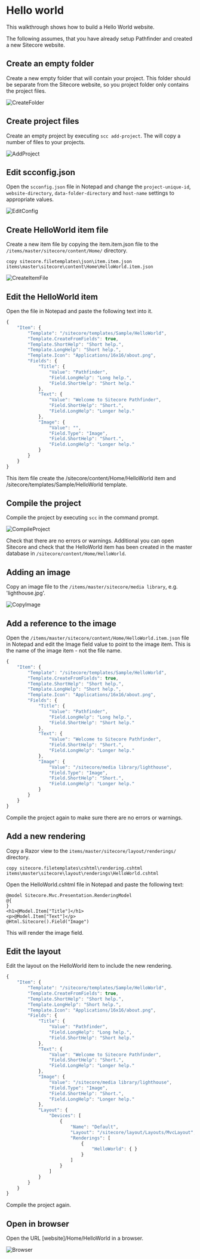 # Hello world

This walkthrough shows how to build a Hello World website.

The following assumes, that you have already setup Pathfinder and created a new Sitecore website.

## Create an empty folder

Create a new empty folder that will contain your project. This folder should be separate from the
Sitecore website, so you project folder only contains the project files.

![CreateFolder](CreateFolder.png)

## Create project files

Create an empty project by executing `scc add-project`. The will copy a number of files to your projects.

![AddProject](AddProject.png)

## Edit scconfig.json

Open the `scconfig.json` file in Notepad and change the `project-unique-id`, `website-directory`,
`data-folder-directory` and `host-name` settings to appropriate values.

![EditConfig](EditConfig.png)

## Create HelloWorld item file

Create a new item file by copying the item.item.json file to the `/items/master/sitecore/content/Home/` directory.

```
copy sitecore.filetemplates\json\item.item.json items\master\sitecore\content\Home\HelloWorld.item.json
```

![CreateItemFile](CreateItemFile.png)

## Edit the HelloWorld item

Open the file in Notepad and paste the following text into it.

```js
{
    "Item": {
        "Template": "/sitecore/templates/Sample/HelloWorld",
        "Template.CreateFromFields": true,
        "Template.ShortHelp": "Short help.",
        "Template.LongHelp": "Short help.",
        "Template.Icon": "Applications/16x16/about.png",
        "Fields": {
            "Title": {
                "Value": "Pathfinder",
                "Field.LongHelp": "Long help.",
                "Field.ShortHelp": "Short help."
            },
            "Text": {
                "Value": "Welcome to Sitecore Pathfinder",
                "Field.ShortHelp": "Short.",
                "Field.LongHelp": "Longer help."
            },
            "Image": {
                "Value": "",
                "Field.Type": "Image",
                "Field.ShortHelp": "Short.",
                "Field.LongHelp": "Longer help."
            }
        }
    }
}
```

This item file create the /sitecore/content/Home/HelloWorld item and /sitecore/templates/Sample/HelloWorld template.

## Compile the project

Compile the project by executing `scc` in the command prompt. 

![CompileProject](CompileProject.png)

Check that there are no errors or warnings. Additional you can open Sitecore and check that the HelloWorld
item has been created in the master database in `/sitecore/content/Home/HelloWorld`.

## Adding an image

Copy an image file to the `/items/master/sitecore/media library`, e.g. 'lighthouse.jpg'.

![CopyImage](CopyImage.png)

## Add a reference to the image

Open the `/items/master/sitecore/content/Home/HelloWorld.item.json` file in Notepad and edit the Image field value
to point to the image item. This is the name of the image item - not the file name.

```js
{
    "Item": {
        "Template": "/sitecore/templates/Sample/HelloWorld",
        "Template.CreateFromFields": true,
        "Template.ShortHelp": "Short help.",
        "Template.LongHelp": "Short help.",
        "Template.Icon": "Applications/16x16/about.png",
        "Fields": {
            "Title": {
                "Value": "Pathfinder",
                "Field.LongHelp": "Long help.",
                "Field.ShortHelp": "Short help."
            },
            "Text": {
                "Value": "Welcome to Sitecore Pathfinder",
                "Field.ShortHelp": "Short.",
                "Field.LongHelp": "Longer help."
            },
            "Image": {
                "Value": "/sitecore/media library/lighthouse",
                "Field.Type": "Image",
                "Field.ShortHelp": "Short.",
                "Field.LongHelp": "Longer help."
            }
        }
    }
}
```

Compile the project again to make sure there are no errors or warnings.

## Add a new rendering

Copy a Razor view to the `items/master/sitecore/layout/renderings/` directory.
```
copy sitecore.filetemplates\cshtml\rendering.cshtml items\master\sitecore\layout\renderings\HelloWorld.cshtml
```

Open the HelloWorld.cshtml file in Notepad and paste the following text:

```
@model Sitecore.Mvc.Presentation.RenderingModel
@{
}
<h1>@Model.Item["Title"]</h1>
<p>@Model.Item["Text"]</p>
@Html.Sitecore().Field("Image")
```

This will render the image field.

## Edit the layout

Edit the layout on the HelloWorld item to include the new rendering.

```js
{
    "Item": {
        "Template": "/sitecore/templates/Sample/HelloWorld",
        "Template.CreateFromFields": true,
        "Template.ShortHelp": "Short help.",
        "Template.LongHelp": "Short help.",
        "Template.Icon": "Applications/16x16/about.png",
        "Fields": {
            "Title": {
                "Value": "Pathfinder",
                "Field.LongHelp": "Long help.",
                "Field.ShortHelp": "Short help."
            },
            "Text": {
                "Value": "Welcome to Sitecore Pathfinder",
                "Field.ShortHelp": "Short.",
                "Field.LongHelp": "Longer help."
            },
            "Image": {
                "Value": "/sitecore/media library/lighthouse",
                "Field.Type": "Image",
                "Field.ShortHelp": "Short.",
                "Field.LongHelp": "Longer help."
            },
            "Layout": {
                "Devices": [
                    {
                        "Name": "Default",
                        "Layout": "/sitecore/layout/Layouts/MvcLayout",
                        "Renderings": [
                            {
                                "HelloWorld": { }
                            }
                        ]
                    }
                ]
            }
        }
    }
}
```

Compile the project again.

## Open in browser

Open the URL [website]/Home/HelloWorld in a browser.

![Browser](Browser.png)
